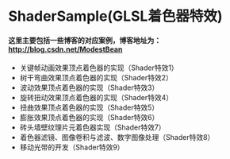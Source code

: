 # ShaderSample(GLSL着色器特效)

#### 这里主要包括一些博客的对应案例，博客地址为：<http://blog.csdn.net/ModestBean>

- 关键帧动画效果顶点着色器的实现（Shader特效1）
- 树干弯曲效果顶点着色器的实现（Shader特效2）
- 波动效果顶点着色器的实现（Shader特效3）
- 旋转扭动效果顶点着色器的实现（Shader特效4）
- 扭曲效果顶点着色器的实现（Shader特效5）
- 膨胀效果顶点着色器的实现（Shader特效6）
- 砖头墙壁纹理片元着色器实现（Shader特效7）
- 着色器滤镜、图像卷积与滤波、数字图像处理（Shader特效8）
- 移动光带的开发（Shader特效9）